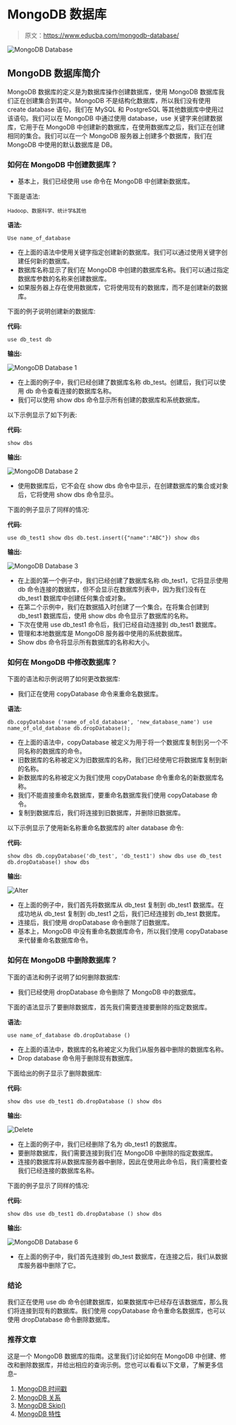 # MongoDB 数据库

> 原文：<https://www.educba.com/mongodb-database/>

![MongoDB Database](img/737a81031956b307c676ab90ffe0fab4.png)



## MongoDB 数据库简介

MongoDB 数据库的定义是为数据库操作创建数据库，使用 MongoDB 数据库我们正在创建集合到其中。MongoDB 不是结构化数据库，所以我们没有使用 create database 语句，我们在 MySQL 和 PostgreSQL 等其他数据库中使用过该语句。我们可以在 MongoDB 中通过使用 database，use 关键字来创建数据库，它用于在 MongoDB 中创建新的数据库，在使用数据库之后，我们正在创建相同的集合。我们可以在一个 MongoDB 服务器上创建多个数据库，我们在 MongoDB 中使用的默认数据库是 DB。

### 如何在 MongoDB 中创建数据库？

*   基本上，我们已经使用 use 命令在 MongoDB 中创建新数据库。

下面是语法:

<small>Hadoop、数据科学、统计学&其他</small>

**语法:**

`Use name_of_database`

*   在上面的语法中使用关键字指定创建新的数据库。我们可以通过使用关键字创建任何新的数据库。
*   数据库名称显示了我们在 MongoDB 中创建的数据库名称。我们可以通过指定数据库参数的名称来创建数据库。
*   如果服务器上存在使用数据库，它将使用现有的数据库，而不是创建新的数据库。

下面的例子说明创建新的数据库:

**代码:**

`use db_test
db`

**输出:**

![MongoDB Database 1](img/089fb4c1ca03938cf625dd07422802ac.png)



*   在上面的例子中，我们已经创建了数据库名称 db_test。创建后，我们可以使用 db 命令查看连接的数据库名称。
*   我们可以使用 show dbs 命令显示所有创建的数据库和系统数据库。

以下示例显示了如下列表:

**代码:**

`show dbs`

**输出:**

![MongoDB Database 2](img/2ebe5a78cef0598c73b14ab1e362d162.png)



*   使用数据库后，它不会在 show dbs 命令中显示，在创建数据库的集合或对象后，它将使用 show dbs 命令显示。

下面的例子显示了同样的情况:

**代码:**

`use db_test1
show dbs
db.test.insert({"name":"ABC"})
show dbs`

**输出:**

![MongoDB Database 3](img/cbc955f3f324eb7ce6c17ff8f884ce92.png)



*   在上面的第一个例子中，我们已经创建了数据库名称 db_test1，它将显示使用 db 命令连接的数据库，但不会显示在数据库列表中，因为我们没有在 db_test1 数据库中创建任何集合或对象。
*   在第二个示例中，我们在数据插入时创建了一个集合。在将集合创建到 db_test1 数据库后，使用 show dbs 命令显示了数据库的名称。
*   下次在使用 use db_test1 命令后，我们已经自动连接到 db_test1 数据库。
*   管理和本地数据库是 MongoDB 服务器中使用的系统数据库。
*   Show dbs 命令将显示所有数据库的名称和大小。

### 如何在 MongoDB 中修改数据库？

下面的语法和示例说明了如何更改数据库:

*   我们正在使用 copyDatabase 命令来重命名数据库。

**语法:**

`db.copyDatabase ('name_of_old_database', 'new_database_name')
use name_of_old_database
db.dropDatabase();`

*   在上面的语法中，copyDatabase 被定义为用于将一个数据库复制到另一个不同名称的数据库的命令。
*   旧数据库的名称被定义为旧数据库的名称，我们已经使用它将数据库复制到新的名称。
*   新数据库的名称被定义为我们使用 copyDatabase 命令重命名的新数据库名称。
*   我们不能直接重命名数据库，要重命名数据库我们使用 copyDatabase 命令。
*   复制到数据库后，我们将连接到旧数据库，并删除旧数据库。

以下示例显示了使用新名称重命名数据库的 alter database 命令:

**代码:**

`show dbs
db.copyDatabase('db_test', 'db_test1')
show dbs
use db_test
db.dropDatabase()
show dbs`

**输出:**

![Alter](img/70a2d8b807c4f1b1878b543be35dcb45.png)



*   在上面的例子中，我们首先将数据库从 db_test 复制到 db_test1 数据库。在成功地从 db_test 复制到 db_test1 之后，我们已经连接到 db_test 数据库。
*   连接后，我们使用 dropDatabase 命令删除了旧数据库。
*   基本上，MongoDB 中没有重命名数据库命令，所以我们使用 copyDatabase 来代替重命名数据库命令。

### 如何在 MongoDB 中删除数据库？

下面的语法和例子说明了如何删除数据库:

*   我们已经使用 dropDatabase 命令删除了 MongoDB 中的数据库。

下面的语法显示了要删除数据库，首先我们需要连接要删除的指定数据库。

**语法:**

`use name_of_database
db.dropDatabase ()`

*   在上面的语法中，数据库的名称被定义为我们从服务器中删除的数据库名称。
*   Drop database 命令用于删除现有数据库。

下面给出的例子显示了删除数据库:

**代码:**

`show dbs
use db_test1
db.dropDatabase ()
show dbs`

**输出:**

![Delete](img/7016019b23d4655f9973899ecbcd993a.png)



*   在上面的例子中，我们已经删除了名为 db_test1 的数据库。
*   要删除数据库，我们需要连接到我们在 MongoDB 中删除的指定数据库。
*   连接的数据库将从数据库服务器中删除，因此在使用此命令后，我们需要检查我们已经连接的数据库名称。

下面的例子显示了同样的情况:

**代码:**

`show dbs
use db_test1
db.dropDatabase ()
show dbs`

**输出:**

![MongoDB Database 6](img/aa48e3f4e2daf8796dccd3ff83500587.png)



*   在上面的例子中，我们首先连接到 db_test 数据库，在连接之后，我们从数据库服务器中删除了它。

### 结论

我们正在使用 use db 命令创建数据库，如果数据库中已经存在该数据库，那么我们将连接到现有的数据库。我们使用 copyDatabase 命令重命名数据库，也可以使用 dropDatabase 命令删除数据库。

### 推荐文章

这是一个 MongoDB 数据库的指南。这里我们讨论如何在 MongoDB 中创建、修改和删除数据库，并给出相应的查询示例。您也可以看看以下文章，了解更多信息–

1.  [MongoDB 时间戳](https://www.educba.com/mongodb-timestamp/)
2.  [MongoDB 关系](https://www.educba.com/mongodb-relationships/)
3.  [MongoDB Skip()](https://www.educba.com/mongodb-skip/)
4.  [MongoDB 特性](https://www.educba.com/mongodb-features/)






